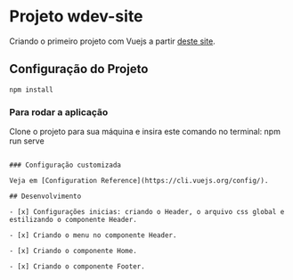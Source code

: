# Projeto wdev-site

Criando o primeiro projeto com Vuejs a partir [deste site](https://www.youtube.com/watch?v=kmsM_hHrDHE&ab_channel=WDEV).

## Configuração do Projeto
```
npm install
```
### Para rodar a aplicação

Clone o projeto para sua máquina e insira este comando no terminal: npm run serve
```

### Configuração customizada

Veja em [Configuration Reference](https://cli.vuejs.org/config/).

## Desenvolvimento

- [x] Configurações inicias: criando o Header, o arquivo css global e estilizando o componente Header.

- [x] Criando o menu no componente Header.

- [x] Criando o componente Home.

- [x] Criando o componente Footer.
